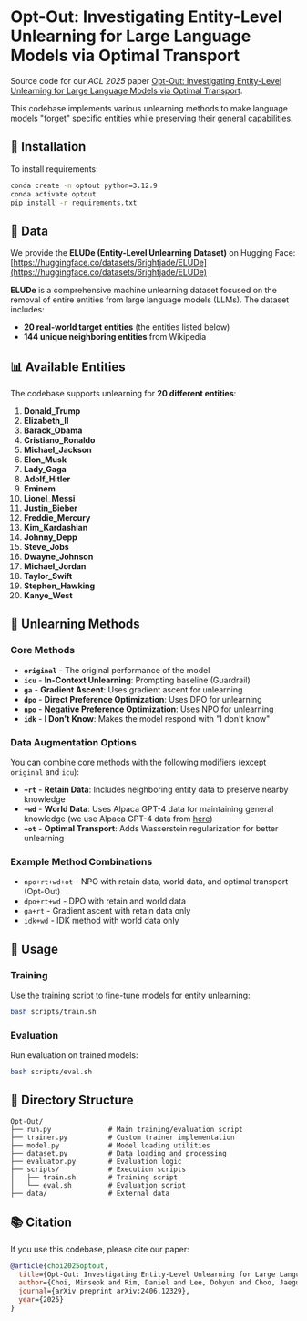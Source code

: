 # Opt-Out: Investigating Entity-Level Unlearning for Large Language Models via Optimal Transport

Source code for our *ACL 2025* paper [Opt-Out: Investigating Entity-Level Unlearning for Large Language Models via Optimal Transport](https://arxiv.org/abs/2406.12329).

This codebase implements various unlearning methods to make language models "forget" specific entities while preserving their general capabilities.

## 🔧 Installation

To install requirements:
```bash
conda create -n optout python=3.12.9
conda activate optout
pip install -r requirements.txt
```

## 🤗 Data

We provide the **ELUDe (Entity-Level Unlearning Dataset)** on Hugging Face: [https://huggingface.co/datasets/6rightjade/ELUDe](https://huggingface.co/datasets/6rightjade/ELUDe)

**ELUDe** is a comprehensive machine unlearning dataset focused on the removal of entire entities from large language models (LLMs). The dataset includes:

- **20 real-world target entities** (the entities listed below)
- **144 unique neighboring entities** from Wikipedia

## 📊 Available Entities

The codebase supports unlearning for **20 different entities**:

1. **Donald_Trump**
2. **Elizabeth_II** 
3. **Barack_Obama**
4. **Cristiano_Ronaldo**
5. **Michael_Jackson**
6. **Elon_Musk**
7. **Lady_Gaga**
8. **Adolf_Hitler**
9. **Eminem**
10. **Lionel_Messi**
11. **Justin_Bieber**
12. **Freddie_Mercury**
13. **Kim_Kardashian**
14. **Johnny_Depp**
15. **Steve_Jobs**
16. **Dwayne_Johnson**
17. **Michael_Jordan**
18. **Taylor_Swift**
19. **Stephen_Hawking**
20. **Kanye_West**

## 🧠 Unlearning Methods

### Core Methods
- **`original`** - The original performance of the model
- **`icu`** - **In-Context Unlearning**: Prompting baseline (Guardrail)
- **`ga`** - **Gradient Ascent**: Uses gradient ascent for unlearning
- **`dpo`** - **Direct Preference Optimization**: Uses DPO for unlearning
- **`npo`** - **Negative Preference Optimization**: Uses NPO for unlearning
- **`idk`** - **I Don't Know**: Makes the model respond with "I don't know"

### Data Augmentation Options
You can combine core methods with the following modifiers (except `original` and `icu`):

- **`+rt`** - **Retain Data**: Includes neighboring entity data to preserve nearby knowledge
- **`+wd`** - **World Data**: Uses Alpaca GPT-4 data for maintaining general knowledge (we use Alpaca GPT-4 data from [here](https://github.com/Instruction-Tuning-with-GPT-4/GPT-4-LLM))
- **`+ot`** - **Optimal Transport**: Adds Wasserstein regularization for better unlearning

### Example Method Combinations
- `npo+rt+wd+ot` - NPO with retain data, world data, and optimal transport (Opt-Out)
- `dpo+rt+wd` - DPO with retain and world data
- `ga+rt` - Gradient ascent with retain data only
- `idk+wd` - IDK method with world data only

## 🚀 Usage

### Training

Use the training script to fine-tune models for entity unlearning:

```bash
bash scripts/train.sh
```

### Evaluation

Run evaluation on trained models:

```bash
bash scripts/eval.sh
```

## 📁 Directory Structure

```
Opt-Out/
├── run.py              # Main training/evaluation script
├── trainer.py          # Custom trainer implementation
├── model.py            # Model loading utilities  
├── dataset.py          # Data loading and processing
├── evaluator.py        # Evaluation logic
├── scripts/            # Execution scripts
│   ├── train.sh        # Training script
│   └── eval.sh         # Evaluation script
├── data/               # External data
```

## 📚 Citation

If you use this codebase, please cite our paper:

```bibtex
@article{choi2025optout,
  title={Opt-Out: Investigating Entity-Level Unlearning for Large Language Models via Optimal Transport},
  author={Choi, Minseok and Rim, Daniel and Lee, Dohyun and Choo, Jaegul},
  journal={arXiv preprint arXiv:2406.12329},
  year={2025}
}
```
